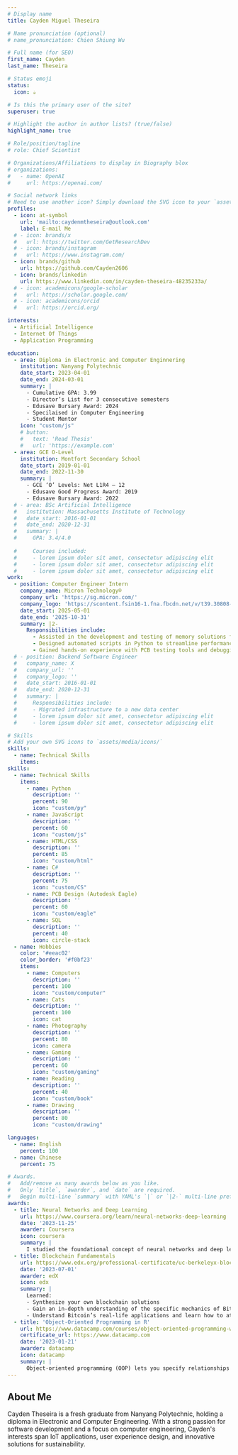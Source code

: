 ```yaml
---
# Display name
title: Cayden Miguel Theseira

# Name pronunciation (optional)
# name_pronunciation: Chien Shiung Wu

# Full name (for SEO)
first_name: Cayden
last_name: Theseira

# Status emoji
status:
  icon: ☕️

# Is this the primary user of the site?
superuser: true

# Highlight the author in author lists? (true/false)
highlight_name: true

# Role/position/tagline
# role: Chief Scientist

# Organizations/Affiliations to display in Biography blox
# organizations:
#   - name: OpenAI
#     url: https://openai.com/

# Social network links
# Need to use another icon? Simply download the SVG icon to your `assets/media/icons/` folder.
profiles:
  - icon: at-symbol
    url: 'mailto:caydenmtheseira@outlook.com'
    label: E-mail Me
  # - icon: brands/x
  #   url: https://twitter.com/GetResearchDev
  # - icon: brands/instagram
  #   url: https://www.instagram.com/
  - icon: brands/github
    url: https://github.com/Cayden2606
  - icon: brands/linkedin
    url: https://www.linkedin.com/in/cayden-theseira-48235233a/
  # - icon: academicons/google-scholar
  #   url: https://scholar.google.com/
  # - icon: academicons/orcid
  #   url: https://orcid.org/

interests:
  - Artificial Intelligence
  - Internet Of Things
  - Application Programming

education:
  - area: Diploma in Electronic and Computer Enginnering
    institution: Nanyang Polytechnic
    date_start: 2023-04-01
    date_end: 2024-03-01
    summary: |
      - Cumulative GPA: 3.99
      - Director’s List for 3 consecutive semesters
      - Edusave Bursary Award: 2024
      - Specilaised in Computer Engineering
      - Student Mentor
    icon: "custom/js"
    # button:
    #   text: 'Read Thesis'
    #   url: 'https://example.com'
  - area: GCE O-Level
    institution: Montfort Secondary School
    date_start: 2019-01-01
    date_end: 2022-11-30
    summary: |
      - GCE ‘O’ Levels: Net L1R4 – 12
      - Edusave Good Progress Award: 2019
      - Edusave Bursary Award: 2022
  # - area: BSc Artificial Intelligence
  #   institution: Massachusetts Institute of Technology
  #   date_start: 2016-01-01
  #   date_end: 2020-12-31
  #   summary: |
  #     GPA: 3.4/4.0
      
  #     Courses included:
  #     - lorem ipsum dolor sit amet, consectetur adipiscing elit
  #     - lorem ipsum dolor sit amet, consectetur adipiscing elit
  #     - lorem ipsum dolor sit amet, consectetur adipiscing elit
work:
  - position: Computer Engineer Intern
    company_name: Micron Technology®
    company_url: 'https://sg.micron.com/'
    company_logo: 'https://scontent.fsin16-1.fna.fbcdn.net/v/t39.30808-1/462593766_1057475599713657_6028837455313199_n.jpg?stp=cp6_dst-jpg_s720x720_tt6&_nc_cat=102&ccb=1-7&_nc_sid=f4b9fd&_nc_ohc=w0535QuNLvgQ7kNvgEhafmr&_nc_zt=24&_nc_ht=scontent.fsin16-1.fna&_nc_gid=AL5QZiJ6lahlPXSCrSzZgqt&oh=00_AYD06EWbPGfYtUMnELMNE2EiUDqrQ1y9-HWWo8ywSzKfKw&oe=67659452'
    date_start: 2025-05-01
    date_end: '2025-10-31'
    summary: |2-
      Responsibilities include:
        - Assisted in the development and testing of memory solutions for embedded systems
        - Designed automated scripts in Python to streamline performance diagnostics for NAND products
        - Gained hands-on experience with PCB testing tools and debugging technique
  # - position: Backend Software Engineer
  #   company_name: X
  #   company_url: ''
  #   company_logo: ''
  #   date_start: 2016-01-01
  #   date_end: 2020-12-31
  #   summary: |
  #     Responsibilities include:
  #     - Migrated infrastructure to a new data center
  #     - lorem ipsum dolor sit amet, consectetur adipiscing elit
  #     - lorem ipsum dolor sit amet, consectetur adipiscing elit

# Skills
# Add your own SVG icons to `assets/media/icons/`
skills:
  - name: Technical Skills
    items:
skills:
  - name: Technical Skills
    items:
      - name: Python
        description: ''
        percent: 90
        icon: "custom/py"
      - name: JavaScript
        description: ''
        percent: 60
        icon: "custom/js"
      - name: HTML/CSS
        description: ''
        percent: 85
        icon: "custom/html"
      - name: C#
        description: ''
        percent: 75
        icon: "custom/CS"
      - name: PCB Design (Autodesk Eagle)
        description: ''
        percent: 60
        icon: "custom/eagle"
      - name: SQL
        description: ''
        percent: 40
        icon: circle-stack
  - name: Hobbies
    color: '#eeac02'
    color_border: '#f0bf23'
    items:
      - name: Computers
        description: ''
        percent: 100
        icon: "custom/computer"
      - name: Cats
        description: ''
        percent: 100
        icon: cat
      - name: Photography
        description: ''
        percent: 80
        icon: camera
      - name: Gaming
        description: ''
        percent: 60
        icon: "custom/gaming"
      - name: Reading
        description: ''
        percent: 40
        icon: "custom/book"
      - name: Drawing
        description: ''
        percent: 80
        icon: "custom/drawing"

languages:
  - name: English
    percent: 100
  - name: Chinese
    percent: 75

# Awards.
#   Add/remove as many awards below as you like.
#   Only `title`, `awarder`, and `date` are required.
#   Begin multi-line `summary` with YAML's `|` or `|2-` multi-line prefix and indent 2 spaces below.
awards:
  - title: Neural Networks and Deep Learning
    url: https://www.coursera.org/learn/neural-networks-deep-learning
    date: '2023-11-25'
    awarder: Coursera
    icon: coursera
    summary: |
      I studied the foundational concept of neural networks and deep learning. By the end, I was familiar with the significant technological trends driving the rise of deep learning; build, train, and apply fully connected deep neural networks; implement efficient (vectorized) neural networks; identify key parameters in a neural network’s architecture; and apply deep learning to your own applications.
  - title: Blockchain Fundamentals
    url: https://www.edx.org/professional-certificate/uc-berkeleyx-blockchain-fundamentals
    date: '2023-07-01'
    awarder: edX
    icon: edx
    summary: |
      Learned:
      - Synthesize your own blockchain solutions
      - Gain an in-depth understanding of the specific mechanics of Bitcoin
      - Understand Bitcoin’s real-life applications and learn how to attack and destroy Bitcoin, Ethereum, smart contracts and Dapps, and alternatives to Bitcoin’s Proof-of-Work consensus algorithm
  - title: 'Object-Oriented Programming in R'
    url: https://www.datacamp.com/courses/object-oriented-programming-with-s3-and-r6-in-r
    certificate_url: https://www.datacamp.com
    date: '2023-01-21'
    awarder: datacamp
    icon: datacamp
    summary: |
      Object-oriented programming (OOP) lets you specify relationships between functions and the objects that they can act on, helping you manage complexity in your code. This is an intermediate level course, providing an introduction to OOP, using the S3 and R6 systems. S3 is a great day-to-day R programming tool that simplifies some of the functions that you write. R6 is especially useful for industry-specific analyses, working with web APIs, and building GUIs.
---
```


## About Me

Cayden Theseira is a fresh graduate from Nanyang Polytechnic, holding a diploma in Electronic and Computer Engineering. With a strong passion for software development and a focus on computer engineering, Cayden's interests span IoT applications, user experience design, and innovative solutions for sustainability.
<!-- 
He has contributed to projects like ASS (Automatic Shutting System), an award-winning modular attachment for refrigeration doors that enhances energy efficiency, and the IoT Smart Bus Stop, a sustainable prototype with smart features. Additionally, he developed a Morse Code Translator, showcasing his ability to integrate software and hardware for practical applications. -->
